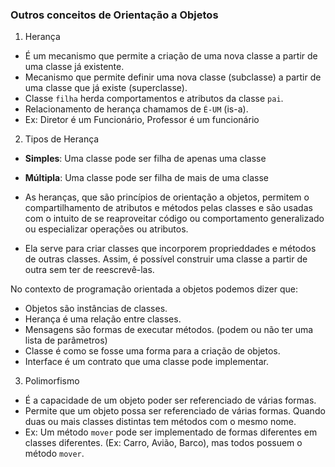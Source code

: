 ### Outros conceitos de Orientação a Objetos

1. Herança
  - É um mecanismo que permite a criação de uma nova classe a partir de uma classe já existente.
  - Mecanismo que permite definir uma nova classe (subclasse) a partir de uma classe que já existe (superclasse).
  - Classe `filha` herda comportamentos e atributos da classe `pai`.
  - Relacionamento de herança chamamos de `É-UM` (is-a).
  - Ex: Diretor é um Funcionário, Professor é um funcionário

2. Tipos de Herança
  - **Simples**: Uma classe pode ser filha de apenas uma classe 
  - **Múltipla**: Uma classe pode ser filha de mais de uma classe


- As heranças, que são princípios de orientação a objetos, permitem o compartilhamento de atributos e métodos pelas classes e são usadas com o intuito de se reaproveitar código ou comportamento generalizado ou especializar operações ou atributos.
- Ela serve para criar classes que incorporem proprieddades e métodos de outras classes. Assim, é possível construir uma classe a partir de outra sem ter de reescrevê-las.

No contexto de programação orientada a objetos podemos dizer que: 
- Objetos são instâncias de classes.
- Herança é uma relação entre classes.
- Mensagens são formas de executar métodos. (podem ou não ter uma lista de parâmetros)
- Classe é como se fosse uma forma para a criação de objetos.
- Interface é um contrato que uma classe pode implementar. 

3. Polimorfismo
  - É a capacidade de um objeto poder ser referenciado de várias formas.
  - Permite que um objeto possa ser referenciado de várias formas. Quando duas ou mais classes distintas tem métodos com o mesmo nome.
  - Ex: Um método `mover` pode ser implementado de formas diferentes em classes diferentes. (Ex: Carro, Avião, Barco), mas todos possuem o método `mover`.